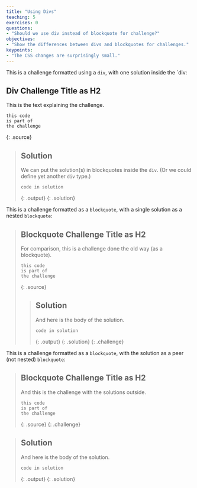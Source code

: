 ```yaml
---
title: "Using Divs"
teaching: 5
exercises: 0
questions:
- "Should we use div instead of blockquote for challenge?"
objectives:
- "Show the differences between divs and blockquotes for challenges."
keypoints:
- "The CSS changes are surprisingly small."
---
```

This is a challenge formatted using a `div`,
with one solution inside the `div:

<div class="challenge" markdown="1">

## Div Challenge Title as H2

This is the text explaining the challenge.

~~~
this code
is part of
the challenge
~~~
{: .source}

> ## Solution
>
> We can put the solution(s) in blockquotes inside the `div`.
> (Or we could define yet another `div` type.)
>
> ~~~
> code in solution
> ~~~
> {: .output}
{: .solution}

</div>

This is a challenge formatted as a `blockquote`,
with a single solution as a nested `blockquote`:

> ## Blockquote Challenge Title as H2
>
> For comparison, this is a challenge done the old way (as a blockquote).
>
> ~~~
> this code
> is part of
> the challenge
> ~~~
> {: .source}
>
> > ## Solution
> >
> > And here is the body of the solution.
> >
> > ~~~
> > code in solution
> > ~~~
> > {: .output}
> {: .solution}
{: .challenge}

This is a challenge formatted as a `blockquote`,
with the solution as a peer (not nested) `blockquote`:

> ## Blockquote Challenge Title as H2
>
> And this is the challenge with the solutions outside.
>
> ~~~
> this code
> is part of
> the challenge
> ~~~
> {: .source}
{: .challenge}

> ## Solution
>
> And here is the body of the solution.
>
> ~~~
> code in solution
> ~~~
> {: .output}
{: .solution}

